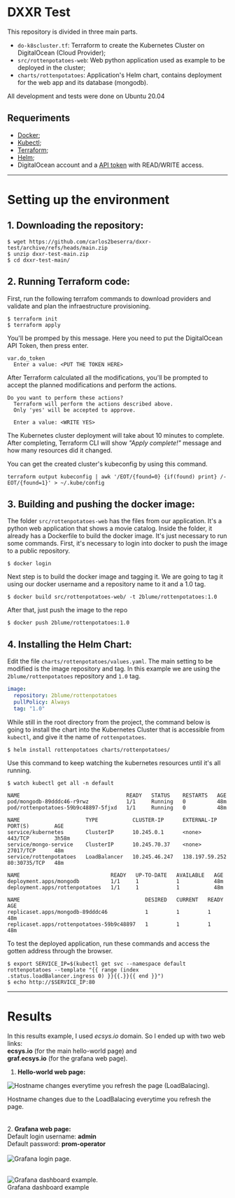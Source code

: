 # DXXR Test

This repository is divided in three main parts.
- `do-k8scluster.tf`: Terraform to create the Kubernetes Cluster on DigitalOcean (Cloud Provider);
- `src/rottenpotatoes-web`: Web python application used as example to be deployed in the cluster;
- `charts/rottenpotatoes`: Application's Helm chart, contains deployment for the web app and its database (mongodb).

All development and tests were done on Ubuntu 20.04

## Requeriments
- [Docker](hhttps://docs.docker.com/get-docker/);
- [Kubectl](https://kubernetes.io/docs/tasks/tools/#kubectl);
- [Terraform](https://learn.hashicorp.com/tutorials/terraform/install-cli);
- [Helm](https://helm.sh/docs/intro/install/);
- DigitalOcean account and a [API token](https://docs.digitalocean.com/reference/api/api-reference/#section/Introduction/Curl-Examples) with READ/WRITE access.

___
# Setting up the environment
## 1. **Downloading the repository:**

```
$ wget https://github.com/carlos2beserra/dxxr-test/archive/refs/heads/main.zip
$ unzip dxxr-test-main.zip
$ cd dxxr-test-main/
```


## 2. **Running Terraform code:**
First, run the following terrafom commands to download providers and validate and plan the infraestructure provisioning.

```
$ terraform init
$ terraform apply
```

You'll be promped by this message. Here you need to put the DigitalOcean API Token, then press enter.
```
var.do_token     
  Enter a value: <PUT THE TOKEN HERE>
```

After Terraform calculated all the modifications, you'll be prompted to accept the planned modifications and perform the actions.
```
Do you want to perform these actions?
  Terraform will perform the actions described above.
  Only 'yes' will be accepted to approve.

  Enter a value: <WRITE YES>
```
The Kubernetes cluster deployment will take about 10 minutes to complete.
After completing, Terraform CLI will show _"Apply complete!"_ message and how many resources did it changed.

You can get the created cluster's kubeconfig by using this command.
```
terraform output kubeconfig | awk '/EOT/{found=0} {if(found) print} /-EOT/{found=1}' > ~/.kube/config
```

## 3. **Building and pushing the docker image:**
The folder `src/rottenpotatoes-web` has the files from our application. It's a python web application that shows a movie catalog. Inside the folder, it already has a Dockerfile to build the docker image. It's just necessary to run some commands.
First, it's necessary to login into docker to push the image to a public repository.

```
$ docker login
```

Next step is to build the docker image and tagging it. We are going to tag it using our docker username and a repository name to it and a 1.0 tag.
```
$ docker build src/rottenpotatoes-web/ -t 2blume/rottenpotatoes:1.0
```

After that, just push the image to the repo
```
$ docker push 2blume/rottenpotatoes:1.0
```

## 4. **Installing the Helm Chart:**
Edit the file `charts/rottenpotatoes/values.yaml`. The main setting to be modified is the image repository and tag. In this example we are using the `2blume/rottenpotatoes` repository and `1.0` tag.

```yaml
image:
  repository: 2blume/rottenpotatoes
  pullPolicy: Always
  tag: "1.0"
```

While still in the root directory from the project, the command below is going to install the chart into the Kubernetes Cluster that is accessible from `kubectl`, and give it the name of `rottenpotatoes`.

```
$ helm install rottenpotatoes charts/rottenpotatoes/
```

Use this command to keep watching the kubernetes resources until it's all running.

```
$ watch kubectl get all -n default
```

```
NAME                                  READY   STATUS    RESTARTS   AGE
pod/mongodb-89dddc46-r9rwz            1/1     Running   0          48m
pod/rottenpotatoes-59b9c48897-5fjxd   1/1     Running   0          48m

NAME                     TYPE           CLUSTER-IP      EXTERNAL-IP      PORT(S)        AGE  
service/kubernetes       ClusterIP      10.245.0.1      <none>           443/TCP        3h58m
service/mongo-service    ClusterIP      10.245.70.37    <none>           27017/TCP      48m  
service/rottenpotatoes   LoadBalancer   10.245.46.247   138.197.59.252   80:30735/TCP   48m  

NAME                             READY   UP-TO-DATE   AVAILABLE   AGE
deployment.apps/mongodb          1/1     1            1           48m
deployment.apps/rottenpotatoes   1/1     1            1           48m

NAME                                        DESIRED   CURRENT   READY   AGE
replicaset.apps/mongodb-89dddc46            1         1         1       48m
replicaset.apps/rottenpotatoes-59b9c48897   1         1         1       48m
```

To test the deployed application, run these commands and access the gotten address through the browser.

```
$ export SERVICE_IP=$(kubectl get svc --namespace default rottenpotatoes --template "{{ range (index .status.loadBalancer.ingress 0) }}{{.}}{{ end }}")
$ echo http://$SERVICE_IP:80
```
___
# Results<br />
In this results example, I used _ecsys.io_ domain. So I ended up with two web links: <br />
**ecsys.io** (for the main hello-world page) and <br />
**graf.ecsys.io** (for the grafana web page).
1. **Hello-world web page:**<br />

![Hostname changes everytime you refresh the page (LoadBalacing).](/results/hello-world.png "hello-world result.")<br />

Hostname changes due to the LoadBalacing everytime you refresh the page.<br /><br /><br />
2. **Grafana web page:**<br />
Default login username: __admin__<br />
Default password: __prom-operator__<br /><br />
![Grafana login page.](/results/grafana-login.png "Grafana login page.")<br /><br />

![Grafana dashboard example.](/results/grafana-dashboard.png "Grafana dashboard example.")<br />
Grafana dashboard example<br />
